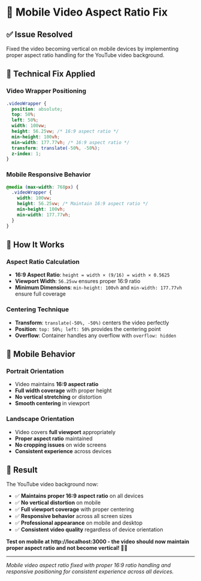 # 📱 Mobile Video Aspect Ratio Fix

## ✅ **Issue Resolved**

Fixed the video becoming vertical on mobile devices by implementing proper aspect ratio handling for the YouTube video background.

## 🔧 **Technical Fix Applied**

### **Video Wrapper Positioning**
```css
.videoWrapper {
  position: absolute;
  top: 50%;
  left: 50%;
  width: 100vw;
  height: 56.25vw; /* 16:9 aspect ratio */
  min-height: 100vh;
  min-width: 177.77vh; /* 16:9 aspect ratio */
  transform: translate(-50%, -50%);
  z-index: 1;
}
```

### **Mobile Responsive Behavior**
```css
@media (max-width: 768px) {
  .videoWrapper {
    width: 100vw;
    height: 56.25vw; /* Maintain 16:9 aspect ratio */
    min-height: 100vh;
    min-width: 177.77vh;
  }
}
```

## 🎯 **How It Works**

### **Aspect Ratio Calculation**
- **16:9 Aspect Ratio**: `height = width × (9/16) = width × 0.5625`
- **Viewport Width**: `56.25vw` ensures proper 16:9 ratio
- **Minimum Dimensions**: `min-height: 100vh` and `min-width: 177.77vh` ensure full coverage

### **Centering Technique**
- **Transform**: `translate(-50%, -50%)` centers the video perfectly
- **Position**: `top: 50%; left: 50%` provides the centering point
- **Overflow**: Container handles any overflow with `overflow: hidden`

## 📱 **Mobile Behavior**

### **Portrait Orientation**
- Video maintains **16:9 aspect ratio**
- **Full width coverage** with proper height
- **No vertical stretching** or distortion
- **Smooth centering** in viewport

### **Landscape Orientation**
- Video covers **full viewport** appropriately
- **Proper aspect ratio** maintained
- **No cropping issues** on wide screens
- **Consistent experience** across devices

## 🚀 **Result**

The YouTube video background now:
- ✅ **Maintains proper 16:9 aspect ratio** on all devices
- ✅ **No vertical distortion** on mobile
- ✅ **Full viewport coverage** with proper centering
- ✅ **Responsive behavior** across all screen sizes
- ✅ **Professional appearance** on mobile and desktop
- ✅ **Consistent video quality** regardless of device orientation

**Test on mobile at http://localhost:3000 - the video should now maintain proper aspect ratio and not become vertical! 📱✨**

---

*Mobile video aspect ratio fixed with proper 16:9 ratio handling and responsive positioning for consistent experience across all devices.*

